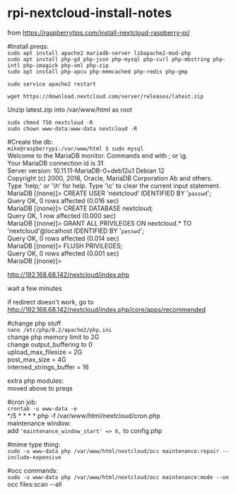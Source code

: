 # rpi-nextcloud-install-notes

from
https://raspberrytips.com/install-nextcloud-raspberry-pi/

#Install preqs:  
```sudo apt install apache2 mariadb-server libapache2-mod-php```  
```sudo apt install php-gd php-json php-mysql php-curl php-mbstring php-intl php-imagick php-xml php-zip```  
```sudo apt install php-apcu php-memcached php-redis php-gmp```

```sudo service apache2 restart```  

```wget https://download.nextcloud.com/server/releases/latest.zip```  

Unzip latest.zip into /var/www/html as root  

```sudo chmod 750 nextcloud -R```  
```sudo chown www-data:www-data nextcloud -R```  

#Create the db:    
```mike@raspberrypi:/var/www/html $ sudo mysql```  
Welcome to the MariaDB monitor.  Commands end with ; or \g.  
Your MariaDB connection id is 31  
Server version: 10.11.11-MariaDB-0+deb12u1 Debian 12   
Copyright (c) 2000, 2018, Oracle, MariaDB Corporation Ab and others.  
Type 'help;' or '\h' for help. Type '\c' to clear the current input statement.  
MariaDB [(none)]> CREATE USER 'nextcloud' IDENTIFIED BY '```passwd```';  
Query OK, 0 rows affected (0.016 sec)  
MariaDB [(none)]> CREATE DATABASE nextcloud;  
Query OK, 1 row affected (0.000 sec)  
MariaDB [(none)]> GRANT ALL PRIVILEGES ON nextcloud.* TO 'nextcloud'@localhost IDENTIFIED BY '```passwd```';  
Query OK, 0 rows affected (0.014 sec)  
MariaDB [(none)]> FLUSH PRIVILEGES;  
Query OK, 0 rows affected (0.001 sec)  
MariaDB [(none)]>   

http://192.168.68.142/nextcloud/index.php  


wait a few minutes  

if redirect doesn't work, go to  
http://192.168.68.142/nextcloud/index.php/core/apps/recommended  

#change php stuff  
```nano /etc/php/8.2/apache2/php.ini```  
change php memory limit to 2G  
change output_buffering to 0  
upload_max_filesize = 2G   
post_max_size = 4G  
interned_strings_buffer = 16  

extra php modules:  
moved above to preqs

#cron job:  
```crontab -u www-data -e```  
*/5  *  *  *  * php -f /var/www/html/nextcloud/cron.php  
maintenance window:  
add ``` 'maintenance_window_start' => 6, ``` to config.php  


#mime type thing:  
```sudo -u www-data php /var/www/html/nextcloud/occ maintenance:repair --include-expensive```  



#occ commands:  
```sudo -u www-data php /var/www/html/nextcloud/occ maintenance:mode --on```  
occ files:scan --all  



